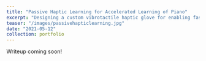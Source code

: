 ```yaml
---
title: "Passive Haptic Learning for Accelerated Learning of Piano"
excerpt: "Designing a custom vibrotactile haptic glove for enabling faster learning of piano skills. Leading a group of undergraduates in manufacturing glove hardware and organizing user studies to evaluate performance."
teaser: "/images/passivehapticlearning.jpg"
date: "2021-05-12"
collection: portfolio
---
```


Writeup coming soon!